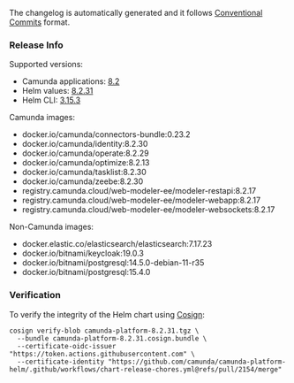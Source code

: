 The changelog is automatically generated and it follows [Conventional Commits](https://www.conventionalcommits.org/en/v1.0.0/) format.
<!-- generated by git-cliff -->
### Release Info

Supported versions:

- Camunda applications: [8.2](https://github.com/camunda/camunda-platform/releases?q=tag%3A8.2&expanded=true)
- Helm values: [8.2.31](https://artifacthub.io/packages/helm/camunda/camunda-platform/8.2.31#parameters)
- Helm CLI: [3.15.3](https://github.com/helm/helm/releases/tag/v3.15.3)

Camunda images:

- docker.io/camunda/connectors-bundle:0.23.2
- docker.io/camunda/identity:8.2.30
- docker.io/camunda/operate:8.2.29
- docker.io/camunda/optimize:8.2.13
- docker.io/camunda/tasklist:8.2.30
- docker.io/camunda/zeebe:8.2.30
- registry.camunda.cloud/web-modeler-ee/modeler-restapi:8.2.17
- registry.camunda.cloud/web-modeler-ee/modeler-webapp:8.2.17
- registry.camunda.cloud/web-modeler-ee/modeler-websockets:8.2.17

Non-Camunda images:

- docker.elastic.co/elasticsearch/elasticsearch:7.17.23
- docker.io/bitnami/keycloak:19.0.3
- docker.io/bitnami/postgresql:14.5.0-debian-11-r35
- docker.io/bitnami/postgresql:15.4.0

### Verification

To verify the integrity of the Helm chart using [Cosign](https://docs.sigstore.dev/signing/quickstart/):

```shell
cosign verify-blob camunda-platform-8.2.31.tgz \
  --bundle camunda-platform-8.2.31.cosign.bundle \
  --certificate-oidc-issuer "https://token.actions.githubusercontent.com" \
  --certificate-identity "https://github.com/camunda/camunda-platform-helm/.github/workflows/chart-release-chores.yml@refs/pull/2154/merge"
```
